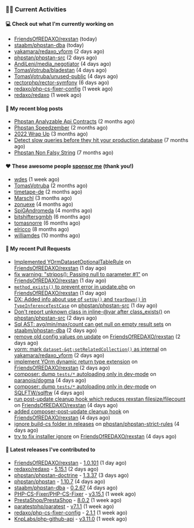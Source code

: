 ### 👨‍💻 Current Activities


#### 💻 Check out what I'm currently working on

- [FriendsOfREDAXO/rexstan](https://github.com/FriendsOfREDAXO/rexstan) (today)
- [staabm/phpstan-dba](https://github.com/staabm/phpstan-dba) (today)
- [yakamara/redaxo_yform](https://github.com/yakamara/redaxo_yform) (2 days ago)
- [phpstan/phpstan-src](https://github.com/phpstan/phpstan-src) (2 days ago)
- [AndiLeni/media_negotiator](https://github.com/AndiLeni/media_negotiator) (4 days ago)
- [TomasVotruba/bladestan](https://github.com/TomasVotruba/bladestan) (4 days ago)
- [TomasVotruba/unused-public](https://github.com/TomasVotruba/unused-public) (4 days ago)
- [rectorphp/rector-symfony](https://github.com/rectorphp/rector-symfony) (6 days ago)
- [redaxo/php-cs-fixer-config](https://github.com/redaxo/php-cs-fixer-config) (1 week ago)
- [redaxo/redaxo](https://github.com/redaxo/redaxo) (1 week ago)


#### 📜 My recent blog posts

- [Phpstan Analyzable Api Contracts](https://staabm.github.io/2022/12/29/phpstan-analyzable-api-contracts.html) (2 months ago)
- [Phpstan Speedzember](https://staabm.github.io/2022/12/23/phpstan-speedzember.html) (2 months ago)
- [2022 Wrap Up](https://staabm.github.io/2022/12/20/2022-wrap-up.html) (3 months ago)
- [Detect slow queries before they hit your production database](https://staabm.github.io/2022/08/16/phpstan-dba-query-plan-analysis.html) (7 months ago)
- [Phpstan Non Falsy String](https://staabm.github.io/2022/08/11/phpstan-non-falsy-string.html) (7 months ago)


#### ❤️ These awesome people [sponsor me](https://github.com/sponsors/staabm) (thank you!)

- [wdes](https://github.com/wdes) (1 week ago)
- [TomasVotruba](https://github.com/TomasVotruba) (2 months ago)
- [timetape-de](https://github.com/timetape-de) (2 months ago)
- [Marschl](https://github.com/Marschl) (3 months ago)
- [zonuexe](https://github.com/zonuexe) (4 months ago)
- [SpiGAndromeda](https://github.com/SpiGAndromeda) (4 months ago)
- [bitshiftersgmbh](https://github.com/bitshiftersgmbh) (6 months ago)
- [tomasnorre](https://github.com/tomasnorre) (6 months ago)
- [elricco](https://github.com/elricco) (8 months ago)
- [williamdes](https://github.com/williamdes) (10 months ago)


#### 🔨 My recent Pull Requests

- [Implemented YOrmDatasetOptionalTableRule](https://github.com/FriendsOfREDAXO/rexstan/pull/419) on [FriendsOfREDAXO/rexstan](https://github.com/FriendsOfREDAXO/rexstan) (1 day ago)
- [fix warning: &#34;stripos(): Passing null to parameter #1&#34;](https://github.com/FriendsOfREDAXO/rexstan/pull/418) on [FriendsOfREDAXO/rexstan](https://github.com/FriendsOfREDAXO/rexstan) (1 day ago)
- [`method_exists()` to prevent error in update.php](https://github.com/FriendsOfREDAXO/rexstan/pull/417) on [FriendsOfREDAXO/rexstan](https://github.com/FriendsOfREDAXO/rexstan) (1 day ago)
- [DX: Added info about use of `setUp()` and `tearDown()` in `TypeInferenceTestCase`](https://github.com/phpstan/phpstan-src/pull/2293) on [phpstan/phpstan-src](https://github.com/phpstan/phpstan-src) (1 day ago)
- [Don&#39;t report unknown class in inline-@var after class_exists()](https://github.com/phpstan/phpstan-src/pull/2292) on [phpstan/phpstan-src](https://github.com/phpstan/phpstan-src) (2 days ago)
- [Sql AST: avg/min/max/count can get null on empty result sets](https://github.com/staabm/phpstan-dba/pull/579) on [staabm/phpstan-dba](https://github.com/staabm/phpstan-dba) (2 days ago)
- [remove old config values on update](https://github.com/FriendsOfREDAXO/rexstan/pull/412) on [FriendsOfREDAXO/rexstan](https://github.com/FriendsOfREDAXO/rexstan) (2 days ago)
- [yorm: mark `dataset-&gt;setRelatedCollection()` as internal](https://github.com/yakamara/redaxo_yform/pull/1396) on [yakamara/redaxo_yform](https://github.com/yakamara/redaxo_yform) (2 days ago)
- [implement YOrm dynamic return type extension](https://github.com/FriendsOfREDAXO/rexstan/pull/408) on [FriendsOfREDAXO/rexstan](https://github.com/FriendsOfREDAXO/rexstan) (2 days ago)
- [composer: dump `tests/*` autoloading only in dev-mode](https://github.com/paranoiq/dogma/pull/22) on [paranoiq/dogma](https://github.com/paranoiq/dogma) (4 days ago)
- [composer: dump `tests/*` autoloading only in dev-mode](https://github.com/SQLFTW/sqlftw/pull/24) on [SQLFTW/sqlftw](https://github.com/SQLFTW/sqlftw) (4 days ago)
- [run post-update cleanup hook which reduces rexstan filesize/filecount](https://github.com/FriendsOfREDAXO/rexstan/pull/404) on [FriendsOfREDAXO/rexstan](https://github.com/FriendsOfREDAXO/rexstan) (4 days ago)
- [added composer-post-update cleanup hook](https://github.com/FriendsOfREDAXO/rexstan/pull/403) on [FriendsOfREDAXO/rexstan](https://github.com/FriendsOfREDAXO/rexstan) (4 days ago)
- [ignore build-cs folder in releases](https://github.com/phpstan/phpstan-strict-rules/pull/206) on [phpstan/phpstan-strict-rules](https://github.com/phpstan/phpstan-strict-rules) (4 days ago)
- [try to fix installer ignore](https://github.com/FriendsOfREDAXO/rexstan/pull/402) on [FriendsOfREDAXO/rexstan](https://github.com/FriendsOfREDAXO/rexstan) (4 days ago)


#### 🔭 Latest releases I've contributed to

- [FriendsOfREDAXO/rexstan](https://github.com/FriendsOfREDAXO/rexstan) - [1.0.101](https://github.com/FriendsOfREDAXO/rexstan/releases/tag/1.0.101) (1 day ago)
- [redaxo/redaxo](https://github.com/redaxo/redaxo) - [5.15.1](https://github.com/redaxo/redaxo/releases/tag/5.15.1) (2 days ago)
- [phpstan/phpstan-doctrine](https://github.com/phpstan/phpstan-doctrine) - [1.3.37](https://github.com/phpstan/phpstan-doctrine/releases/tag/1.3.37) (3 days ago)
- [phpstan/phpstan](https://github.com/phpstan/phpstan) - [1.10.7](https://github.com/phpstan/phpstan/releases/tag/1.10.7) (4 days ago)
- [staabm/phpstan-dba](https://github.com/staabm/phpstan-dba) - [0.2.67](https://github.com/staabm/phpstan-dba/releases/tag/0.2.67) (4 days ago)
- [PHP-CS-Fixer/PHP-CS-Fixer](https://github.com/PHP-CS-Fixer/PHP-CS-Fixer) - [v3.15.1](https://github.com/PHP-CS-Fixer/PHP-CS-Fixer/releases/tag/v3.15.1) (1 week ago)
- [PrestaShop/PrestaShop](https://github.com/PrestaShop/PrestaShop) - [8.0.2](https://github.com/PrestaShop/PrestaShop/releases/tag/8.0.2) (1 week ago)
- [paratestphp/paratest](https://github.com/paratestphp/paratest) - [v7.1.1](https://github.com/paratestphp/paratest/releases/tag/v7.1.1) (1 week ago)
- [redaxo/php-cs-fixer-config](https://github.com/redaxo/php-cs-fixer-config) - [2.1.1](https://github.com/redaxo/php-cs-fixer-config/releases/tag/2.1.1) (1 week ago)
- [KnpLabs/php-github-api](https://github.com/KnpLabs/php-github-api) - [v3.11.0](https://github.com/KnpLabs/php-github-api/releases/tag/v3.11.0) (1 week ago)
